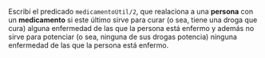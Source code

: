 Escribí el predicado `medicamentoUtil/2`, 
que realaciona a una **persona** con un **medicamento** si este último 
sirve para curar (o sea, tiene una droga que cura)
alguna enfermedad de las que la persona está enfermo y además 
no sirve para potenciar (o sea, ninguna de sus drogas potencia) 
ninguna enfermedad de las que la persona está enfermo.